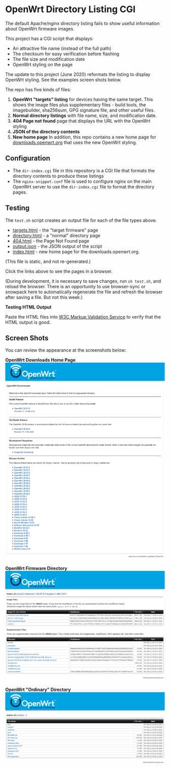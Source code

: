 # OpenWrt Directory Listing CGI

The default Apache/nginx directory listing fails to show useful information
about OpenWrt firmware images.

This project has a CGI script that displays:

* An attractive file name (instead of the full path)
* The checksum for easy verification before flashing
* The file size and modification date
* OpenWrt styling on the page

The update to this project (June 2020) reformats the listing to display OpenWrt
styling. See the examples screen shots below.

The repo has five kinds of files:

1. **OpenWrt "targets" listing** for devices having the same target. This shows
   the image files plus supplementary files - build tools, the imagebuilder,
   sha256sum, GPG signature file, and other useful files. 
2. **Normal directory listings** with file name, size, and modification date.
3. **404 Page not found** page that displays the URL with the OpenWrt styling
4. **JSON of the directory contents**
5. **New home page** In addition, this repo contains a new home page for
   [downloads.openwrt.org](https://downloads.openwrt.org) that uses the new
   OpenWrt styling.

## Configuration

* The `dir-index.cgi` file in this repository is a CGI file that formats the
  directory contents to produce these listings
* The `nginx-snippet.conf` file is used to configure nginx on the main OpenWrt
  server to use the `dir-index.cgi` file to format the directory pages.

## Testing

The `test.sh` script creates an output file for each of the file types above. 

* [targets.html](targets.html) - the "target firmware" page
* [directory.html](directory.html) - a "normal" directory page
* [404.html](404.html) - the Page Not Found page
* [output.json](output.json) - the JSON output of the script
* [index.html](index.html) - new home page for the downloads.openwrt.org.

(This file is static, and not re-generated.)

Click the links above to see the pages in a browser.

(During development, it is necessary to save changes, run `sh test.sh`, and
reload the browser. There is an opportunity to use browser-sync or snowpack
here to automatically regenerate the file and refresh the browser after saving
a file. But not this week.)

**Testing HTML Output**

Paste the HTML files into [W3C Markup Validation
Service](https://validator.w3.org/#validate_by_input) to verify that the HTML
output is good.

## Screen Shots

You can review the appearance at the screenshots below:

**OpenWrt Downloads Home Page**
![Downloads Home Page](doc/index.png)

**OpenWrt Firmware Directory**
![Formatted OpenWrt Firmware listing](doc/targets.png)

**OpenWrt "Ordinary" Directory**
![Formatted OpenWrt directory listing](doc/directory.png)
